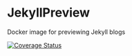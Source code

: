 # JekyllPreview
Docker image for previewing Jekyll blogs

[![Coverage Status](https://coveralls.io/repos/github/clarkezone/JekyllPreview/badge.svg?branch=rapik3s)](https://coveralls.io/github/clarkezone/JekyllPreview?branch=rapik3s)
